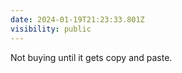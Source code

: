 ```yaml
---
date: 2024-01-19T21:23:33.801Z
visibility: public
---
```


Not buying until it gets copy and paste.
